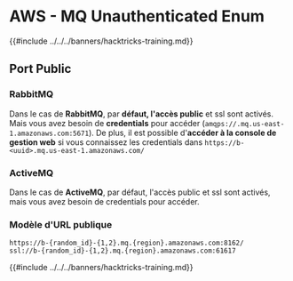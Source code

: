 # AWS - MQ Unauthenticated Enum

{{#include ../../../banners/hacktricks-training.md}}

## Port Public

### **RabbitMQ**

Dans le cas de **RabbitMQ**, par **défaut, l'accès public** et ssl sont activés. Mais vous avez besoin de **credentials** pour accéder (`amqps://.mq.us-east-1.amazonaws.com:5671`​​). De plus, il est possible d'**accéder à la console de gestion web** si vous connaissez les credentials dans `https://b-<uuid>.mq.us-east-1.amazonaws.com/`

### ActiveMQ

Dans le cas de **ActiveMQ**, par défaut, l'accès public et ssl sont activés, mais vous avez besoin de credentials pour accéder.

### Modèle d'URL publique
```
https://b-{random_id}-{1,2}.mq.{region}.amazonaws.com:8162/
ssl://b-{random_id}-{1,2}.mq.{region}.amazonaws.com:61617
```
{{#include ../../../banners/hacktricks-training.md}}
